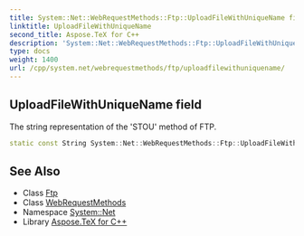 ```yaml
---
title: System::Net::WebRequestMethods::Ftp::UploadFileWithUniqueName field
linktitle: UploadFileWithUniqueName
second_title: Aspose.TeX for C++
description: 'System::Net::WebRequestMethods::Ftp::UploadFileWithUniqueName field. The string representation of the ''STOU'' method of FTP in C++.'
type: docs
weight: 1400
url: /cpp/system.net/webrequestmethods/ftp/uploadfilewithuniquename/
---
```

## UploadFileWithUniqueName field


The string representation of the 'STOU' method of FTP.

```cpp
static const String System::Net::WebRequestMethods::Ftp::UploadFileWithUniqueName
```

## See Also

* Class [Ftp](../)
* Class [WebRequestMethods](../../)
* Namespace [System::Net](../../../)
* Library [Aspose.TeX for C++](../../../../)
